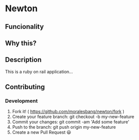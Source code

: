# Newton
## Funcionality

## Why this?

## Description

This is a ruby on rail application...

## Contributing

### Development

1. Fork it! ( https://github.com/moralesbang/newton/fork )
2. Create your feature branch: git checkout -b my-new-feature
3. Commit your changes: git commit -am 'Add some feature'
4. Push to the branch: git push origin my-new-feature
5. Create a new Pull Request :smiley: